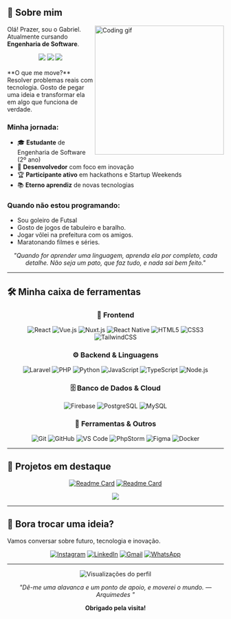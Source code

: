 ## 🚀 Sobre mim

<img align="right" width="300" src="https://raw.githubusercontent.com/abhisheknaiidu/abhisheknaiidu/master/code.gif" alt="Coding gif"/>

Olá! Prazer, sou o Gabriel. Atualmente cursando **Engenharia de Software**.

<div align="center">
  <img src="https://img.shields.io/badge/idade-19%20anos-blue?style=for-the-badge&logo=calendar&logoColor=white"/>
  <img src="https://img.shields.io/badge/foco-desenvolvimento-brightgreen?style=for-the-badge&logo=target&logoColor=white"/>
  <img src="https://img.shields.io/badge/status-sempre%20aprendendo-yellow?style=for-the-badge&logo=bookstack&logoColor=white"/>
</div>
<br/>
**O que me move?** Resolver problemas reais com tecnologia. Gosto de pegar uma ideia e transformar ela em algo que funciona de verdade.

### Minha jornada:
- 🎓 **Estudante** de Engenharia de Software (2º ano)
- 💼 **Desenvolvedor** com foco em inovação
- 🏆 **Participante ativo** em hackathons e Startup Weekends
- 📚 **Eterno aprendiz** de novas tecnologias

### Quando não estou programando:
- Sou goleiro de Futsal
- Gosto de jogos de tabuleiro e baralho.
- Jogar vôlei na prefeitura com os amigos.
- Maratonando filmes e séries.

<div align="center">
  <em>"Quando for aprender uma linguagem, aprenda ela por completo, cada detalhe. Não seja um pato, que faz tudo, e nada sai bem feito."</em>
</div>

---

## 🛠️ Minha caixa de ferramentas

<div align="center">

### 🎨 Frontend
![React](https://img.shields.io/badge/React-20232A?style=for-the-badge&logo=react&logoColor=61DAFB)
![Vue.js](https://img.shields.io/badge/Vue.js-35495E?style=for-the-badge&logo=vue.js&logoColor=4FC08D)
![Nuxt.js](https://img.shields.io/badge/Nuxt.js-00C58E?style=for-the-badge&logo=nuxt.js&logoColor=white)
![React Native](https://img.shields.io/badge/React_Native-20232A?style=for-the-badge&logo=react&logoColor=61DAFB)
![HTML5](https://img.shields.io/badge/HTML5-E34F26?style=for-the-badge&logo=html5&logoColor=white)
![CSS3](https://img.shields.io/badge/CSS3-1572B6?style=for-the-badge&logo=css3&logoColor=white)
![TailwindCSS](https://img.shields.io/badge/Tailwind_CSS-38B2AC?style=for-the-badge&logo=tailwind-css&logoColor=white)

### ⚙️ Backend & Linguagens
![Laravel](https://img.shields.io/badge/Laravel-FF2D20?style=for-the-badge&logo=laravel&logoColor=white)
![PHP](https://img.shields.io/badge/PHP-777BB4?style=for-the-badge&logo=php&logoColor=white)
![Python](https://img.shields.io/badge/Python-3776AB?style=for-the-badge&logo=python&logoColor=white)
![JavaScript](https://img.shields.io/badge/JavaScript-F7DF1E?style=for-the-badge&logo=javascript&logoColor=black)
![TypeScript](https://img.shields.io/badge/TypeScript-007ACC?style=for-the-badge&logo=typescript&logoColor=white)
![Node.js](https://img.shields.io/badge/Node.js-43853D?style=for-the-badge&logo=node.js&logoColor=white)

### 🗄️ Banco de Dados & Cloud
![Firebase](https://img.shields.io/badge/Firebase-FFCA28?style=for-the-badge&logo=firebase&logoColor=black)
![PostgreSQL](https://img.shields.io/badge/PostgreSQL-316192?style=for-the-badge&logo=postgresql&logoColor=white)
![MySQL](https://img.shields.io/badge/MySQL-00000F?style=for-the-badge&logo=mysql&logoColor=white)

### 🔧 Ferramentas & Outros
![Git](https://img.shields.io/badge/Git-F05032?style=for-the-badge&logo=git&logoColor=white)
![GitHub](https://img.shields.io/badge/GitHub-100000?style=for-the-badge&logo=github&logoColor=white)
![VS Code](https://img.shields.io/badge/VS_Code-0078D4?style=for-the-badge&logo=visual%20studio%20code&logoColor=white)
![PhpStorm](https://img.shields.io/badge/PhpStorm-000000?style=for-the-badge&logo=phpstorm&logoColor=white)
![Figma](https://img.shields.io/badge/Figma-F24E1E?style=for-the-badge&logo=figma&logoColor=white)
![Docker](https://img.shields.io/badge/Docker-2496ED?style=for-the-badge&logo=docker&logoColor=white)

</div>

---

## 🎯 Projetos em destaque

<div align="center">

[![Readme Card](https://github-readme-stats.vercel.app/api/pin/?username=GabrielMacielZavarize&repo=codeflow&theme=tokyonight&hide_border=true&bg_color=0D1117)](https://github.com/GabrielMacielZavarize/codeflow)
[![Readme Card](https://github-readme-stats.vercel.app/api/pin/?username=GabrielMacielZavarize&repo=n8n&theme=tokyonight&hide_border=true&bg_color=0D1117)](https://github.com/GabrielMacielZavarize/n8n)

</div>

<div align="center">
  <a href="https://github.com/GabrielMacielZavarize?tab=repositories">
    <img src="https://img.shields.io/badge/Ver%20todos%20os%20projetos-100000?style=for-the-badge&logo=github&logoColor=white"/>
  </a>
</div>

---

## 💬 Bora trocar uma ideia?

Vamos conversar sobre futuro, tecnologia e inovação.

<div align="center">

[![Instagram](https://img.shields.io/badge/Instagram-E4405F?style=for-the-badge&logo=instagram&logoColor=white)](https://www.instagram.com/gabrielmzavarize)
[![LinkedIn](https://img.shields.io/badge/LinkedIn-0077B5?style=for-the-badge&logo=linkedin&logoColor=white)](https://www.linkedin.com/in/gabriel-maciel-189b40264/)
[![Gmail](https://img.shields.io/badge/Gmail-D14836?style=for-the-badge&logo=gmail&logoColor=white)](mailto:gabrielmzavarize@gmail.com)
[![WhatsApp](https://img.shields.io/badge/WhatsApp-25D366?style=for-the-badge&logo=whatsapp&logoColor=white)](https://wa.me/5548996553489)

</div>

---

<div align="center">


![Visualizações do perfil](https://komarev.com/ghpvc/?username=GabrielMacielZavarize&color=00D9FF&style=for-the-badge&label=VISITANTES)

<div align="center">
  <em>"Dê-me uma alavanca e um ponto de apoio, e moverei o mundo.
— Arquimedes "</em>
</div>

**Obrigado pela visita!**

</div>
